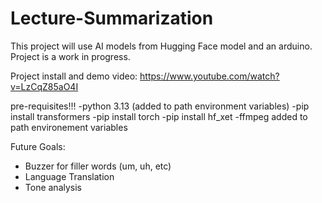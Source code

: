 # Lecture-Summarization
This project will use AI models from Hugging Face model and an arduino. Project is a work in progress. 

Project install and demo video: 
https://www.youtube.com/watch?v=LzCqZ85aO4I

pre-requisites!!! 
-python 3.13 (added to path environment variables)
-pip install transformers
-pip install torch
-pip install hf_xet
-ffmpeg added to path environement variables

Future Goals: 
- Buzzer for filler words (um, uh, etc)
- Language Translation
- Tone analysis
